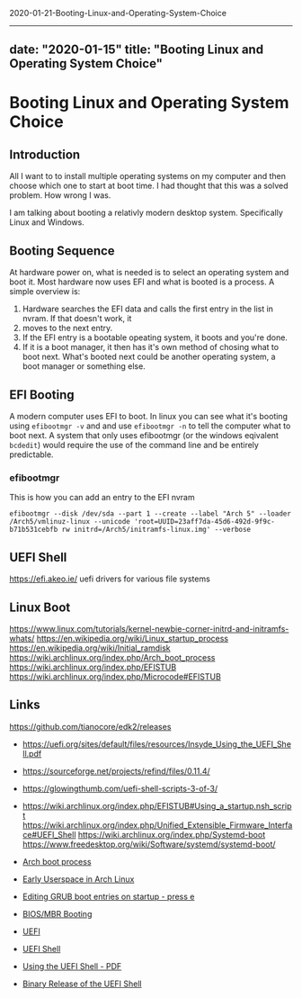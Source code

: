 2020-01-21-Booting-Linux-and-Operating-System-Choice

---

date: "2020-01-15"
title: "Booting Linux and Operating System Choice"
---

# Booting Linux and Operating System Choice

## Introduction

All I want to to install multiple operating systems on my computer and then choose which one to start at
boot time.  I had thought that this was a solved problem.  How wrong I was.

I am talking about booting a relativly modern desktop system.  Specifically Linux and Windows.

## Booting Sequence

At hardware power on, what is needed is to select an operating system and boot it.  Most hardware now uses EFI
and what is booted is a process.  A simple overview is:

1. Hardware searches the EFI data and calls the first entry in the list in nvram.  If that doesn't work, it
2. moves to the next entry.
3. If the EFI entry is a bootable opeating system, it boots and you're done.
4. If it is a boot manager, it then has it's own method of chosing what to boot next.  What's booted next could be another operating system, a boot manager or something else.

## EFI Booting

A modern computer uses EFI to boot.  In linux you can see what it's booting using ```efibootmgr -v``` and
and use ```efibootmgr -n``` to tell the computer what to boot next.  A system that only uses efibootmgr (or
the windows eqivalent  ```bcdedit```) would require the use of the command line and be entirely predictable.

### efibootmgr 

This is how you can add an entry to the EFI nvram

```efibootmgr --disk /dev/sda --part 1 --create --label "Arch 5" --loader /Arch5/vmlinuz-linux --unicode 'root=UUID=23aff7da-45d6-492d-9f9c-b71b531cebfb rw initrd=/Arch5/initramfs-linux.img' --verbose```

## UEFI Shell

https://efi.akeo.ie/ uefi drivers for various file systems

## Linux Boot

https://www.linux.com/tutorials/kernel-newbie-corner-initrd-and-initramfs-whats/
https://en.wikipedia.org/wiki/Linux_startup_process
https://en.wikipedia.org/wiki/Initial_ramdisk
https://wiki.archlinux.org/index.php/Arch_boot_process 
https://wiki.archlinux.org/index.php/EFISTUB
https://wiki.archlinux.org/index.php/Microcode#EFISTUB

## Links
https://github.com/tianocore/edk2/releases 
* https://uefi.org/sites/default/files/resources/Insyde_Using_the_UEFI_Shell.pdf
* https://sourceforge.net/projects/refind/files/0.11.4/
* https://glowingthumb.com/uefi-shell-scripts-3-of-3/
* https://wiki.archlinux.org/index.php/EFISTUB#Using_a_startup.nsh_script 
https://wiki.archlinux.org/index.php/Unified_Extensible_Firmware_Interface#UEFI_Shell 
https://wiki.archlinux.org/index.php/Systemd-boot 
https://www.freedesktop.org/wiki/Software/systemd/systemd-boot/ 

* [Arch boot process](https://wiki.archlinux.org/index.php/Arch_boot_process)
* [Early Userspace in Arch Linux](https://web.archive.org/web/20150430223035/http://archlinux.me/brain0/2010/02/13/early-userspace-in-arch-linux/)
* [Editing GRUB boot entries on startup - press e](https://www.cyberciti.biz/faq/grub-boot-into-single-user-mode/)
* [BIOS/MBR Booting](https://neosmart.net/wiki/mbr-boot-process/)
* [UEFI](https://wiki.archlinux.org/index.php/Unified_Extensible_Firmware_Interface)
* [UEFI Shell](https://wiki.archlinux.org/index.php/Unified_Extensible_Firmware_Interface#UEFI_Shell)
* [Using the UEFI Shell - PDF](https://uefi.org/sites/default/files/resources/Insyde_Using_the_UEFI_Shell.pdf)
* [Binary Release of the UEFI Shell](https://github.com/tianocore/edk2/releases)
